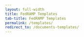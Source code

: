 ```yaml
---
layout: full-width
title: FedRAMP Templates
tab-title: FedRAMP Templates
permalink: /templates/
redirect_to: /documents-templates/
---
```

